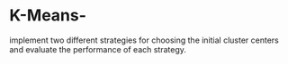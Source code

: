 # K-Means-
 implement two different strategies for choosing the initial cluster centers and evaluate the performance of each strategy. 
